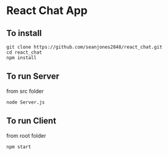# React Chat App

## To install

```
git clone https://github.com/seanjones2848/react_chat.git
cd react_chat
npm install
```

## To run Server

from src folder

```
node Server.js
``` 

## To run Client

from root folder

```
npm start
```
